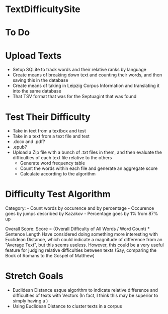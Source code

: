 # TextDifficultySite


# To Do

# Upload Texts
- Setup SQLite to track words and their relative ranks by language
- Create means of breaking down text and counting their words, and then saving this in the database
- Create means of taking in Leipzig Corpus Information and translating it into the same database 
- That TSV format that was for the Septuagint that was found 

# Test Their Difficulty
- Take in text from a textbox and test
- Take in a text from a text file and test
- .docx and .pdf? 
- .epub?
- Upload a Zip file with a bunch of .txt files in them, and then evaluate the difficulties of each text file relative to the others
    - Generate word frequency table
    - Count the words within each file and generate an aggregate score
    - Calculate according to the algorithm 

# Difficulty Test Algorithm 
Category:
    - Count words by occurence and by percentage
        - Occurence goes by jumps described by Kazakov
        - Percentage goes by 1% from 87% up

Overall Score:
	Score = (Overall Difficulty of All Words / Word Count) * Sentence Length
Have considered doing something more interesting with Euclidean Distance, which could indicate a magnitude of difference from an "Average Text", but this seems useless. However, this could be a very useful feature for judging relative difficulties between texts (Say, comparing the Book of Romans to 
the Gospel of Matthew)

# Stretch Goals
- Euclidean Distance esque algorithm to indicate relative difference and difficulties of texts with Vectors (In fact, I think this may be superior 
to simply having a )
- Using Euclidean Distance to cluster texts in a corpus 